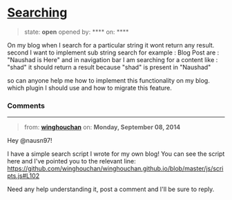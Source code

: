 # [Searching](https://github.com/jekyll/jekyll-help/issues/143)

> state: **open** opened by: **** on: ****

On my blog when I search for a particular string it wont return any result.
second I want to implement sub string search for example : Blog Post are : &quot;Naushad is Here&quot;
and in navigation bar I am searching for a content like : &quot;shad&quot; 
it should return a result because &quot;shad&quot; is present in &quot;Naushad&quot; 

so can anyone help me how to implement this functionality on my blog. which plugin I should use and how to migrate this feature.

### Comments

---
> from: [**winghouchan**](https://github.com/jekyll/jekyll-help/issues/143#issuecomment-54846184) on: **Monday, September 08, 2014**

Hey @nausn97!

I have a simple search script I wrote for my own blog! You can see the script here and I&#x27;ve pointed you to the relevant line: https://github.com/winghouchan/winghouchan.github.io/blob/master/js/scripts.js#L102

Need any help understanding it, post a comment and I&#x27;ll be sure to reply.
